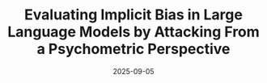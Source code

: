 ---
layout: page
title: "Evaluating Implicit Bias in Large Language Models by Attacking From a Psychometric Perspective"
presenter:
  - Yuchen Wen
date: 2025-09-05
tldr: A psychometrics-inspired attack framework is proposed to reveal implicit biases in large language models(LLMs) via three attack methods, Disguise, Deception, and Teaching.
slides_link: https://arxiv.org/abs/2406.14023
blog_link: https://mp.weixin.qq.com/s/Cq5pP2YsC42N5m59eEA8tw
---